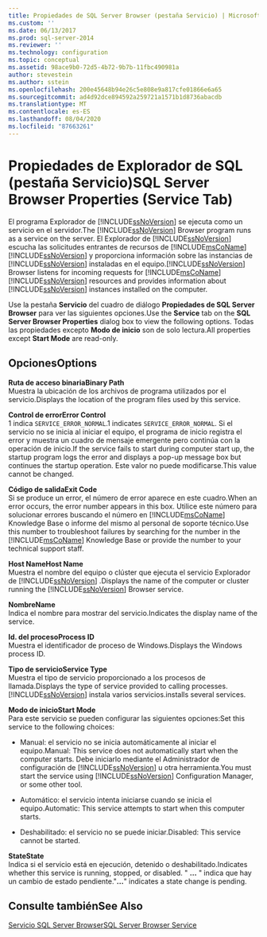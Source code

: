 ```yaml
---
title: Propiedades de SQL Server Browser (pestaña Servicio) | Microsoft Docs
ms.custom: ''
ms.date: 06/13/2017
ms.prod: sql-server-2014
ms.reviewer: ''
ms.technology: configuration
ms.topic: conceptual
ms.assetid: 98ace9b0-72d5-4b72-9b7b-11fbc490981a
author: stevestein
ms.author: sstein
ms.openlocfilehash: 200e45648b94e26c5e808e9a817cfe01866e6a65
ms.sourcegitcommit: ad4d92dce894592a259721a1571b1d8736abacdb
ms.translationtype: MT
ms.contentlocale: es-ES
ms.lasthandoff: 08/04/2020
ms.locfileid: "87663261"
---
```

# <a name="sql-server-browser-properties-service-tab"></a><span data-ttu-id="23531-102">Propiedades de Explorador de SQL (pestaña Servicio)</span><span class="sxs-lookup"><span data-stu-id="23531-102">SQL Server Browser Properties (Service Tab)</span></span>
  <span data-ttu-id="23531-103">El programa Explorador de [!INCLUDE[ssNoVersion](../../includes/ssnoversion-md.md)] se ejecuta como un servicio en el servidor.</span><span class="sxs-lookup"><span data-stu-id="23531-103">The [!INCLUDE[ssNoVersion](../../includes/ssnoversion-md.md)] Browser program runs as a service on the server.</span></span> <span data-ttu-id="23531-104">El Explorador de [!INCLUDE[ssNoVersion](../../includes/ssnoversion-md.md)] escucha las solicitudes entrantes de recursos de [!INCLUDE[msCoName](../../includes/msconame-md.md)] [!INCLUDE[ssNoVersion](../../includes/ssnoversion-md.md)] y proporciona información sobre las instancias de [!INCLUDE[ssNoVersion](../../includes/ssnoversion-md.md)] instaladas en el equipo.</span><span class="sxs-lookup"><span data-stu-id="23531-104">[!INCLUDE[ssNoVersion](../../includes/ssnoversion-md.md)] Browser listens for incoming requests for [!INCLUDE[msCoName](../../includes/msconame-md.md)] [!INCLUDE[ssNoVersion](../../includes/ssnoversion-md.md)] resources and provides information about [!INCLUDE[ssNoVersion](../../includes/ssnoversion-md.md)] instances installed on the computer.</span></span>  
  
 <span data-ttu-id="23531-105">Use la pestaña **Servicio** del cuadro de diálogo **Propiedades de SQL Server Browser** para ver las siguientes opciones.</span><span class="sxs-lookup"><span data-stu-id="23531-105">Use the **Service** tab on the **SQL Server Browser Properties** dialog box to view the following options.</span></span> <span data-ttu-id="23531-106">Todas las propiedades excepto **Modo de inicio** son de solo lectura.</span><span class="sxs-lookup"><span data-stu-id="23531-106">All properties except **Start Mode** are read-only.</span></span>  
  
## <a name="options"></a><span data-ttu-id="23531-107">Opciones</span><span class="sxs-lookup"><span data-stu-id="23531-107">Options</span></span>  
 <span data-ttu-id="23531-108">**Ruta de acceso binaria**</span><span class="sxs-lookup"><span data-stu-id="23531-108">**Binary Path**</span></span>  
 <span data-ttu-id="23531-109">Muestra la ubicación de los archivos de programa utilizados por el servicio.</span><span class="sxs-lookup"><span data-stu-id="23531-109">Displays the location of the program files used by this service.</span></span>  
  
 <span data-ttu-id="23531-110">**Control de error**</span><span class="sxs-lookup"><span data-stu-id="23531-110">**Error Control**</span></span>  
 <span data-ttu-id="23531-111">1 indica `SERVICE_ERROR_NORMAL`.</span><span class="sxs-lookup"><span data-stu-id="23531-111">1 indicates `SERVICE_ERROR_NORMAL`.</span></span> <span data-ttu-id="23531-112">Si el servicio no se inicia al iniciar el equipo, el programa de inicio registra el error y muestra un cuadro de mensaje emergente pero continúa con la operación de inicio.</span><span class="sxs-lookup"><span data-stu-id="23531-112">If the service fails to start during computer start up, the startup program logs the error and displays a pop-up message box but continues the startup operation.</span></span> <span data-ttu-id="23531-113">Este valor no puede modificarse.</span><span class="sxs-lookup"><span data-stu-id="23531-113">This value cannot be changed.</span></span>  
  
 <span data-ttu-id="23531-114">**Código de salida**</span><span class="sxs-lookup"><span data-stu-id="23531-114">**Exit Code**</span></span>  
 <span data-ttu-id="23531-115">Si se produce un error, el número de error aparece en este cuadro.</span><span class="sxs-lookup"><span data-stu-id="23531-115">When an error occurs, the error number appears in this box.</span></span> <span data-ttu-id="23531-116">Utilice este número para solucionar errores buscando el número en [!INCLUDE[msCoName](../../includes/msconame-md.md)] Knowledge Base o informe del mismo al personal de soporte técnico.</span><span class="sxs-lookup"><span data-stu-id="23531-116">Use this number to troubleshoot failures by searching for the number in the [!INCLUDE[msCoName](../../includes/msconame-md.md)] Knowledge Base or provide the number to your technical support staff.</span></span>  
  
 <span data-ttu-id="23531-117">**Host Name**</span><span class="sxs-lookup"><span data-stu-id="23531-117">**Host Name**</span></span>  
 <span data-ttu-id="23531-118">Muestra el nombre del equipo o clúster que ejecuta el servicio Explorador de [!INCLUDE[ssNoVersion](../../includes/ssnoversion-md.md)] .</span><span class="sxs-lookup"><span data-stu-id="23531-118">Displays the name of the computer or cluster running the [!INCLUDE[ssNoVersion](../../includes/ssnoversion-md.md)] Browser service.</span></span>  
  
 <span data-ttu-id="23531-119">**Nombre**</span><span class="sxs-lookup"><span data-stu-id="23531-119">**Name**</span></span>  
 <span data-ttu-id="23531-120">Indica el nombre para mostrar del servicio.</span><span class="sxs-lookup"><span data-stu-id="23531-120">Indicates the display name of the service.</span></span>  
  
 <span data-ttu-id="23531-121">**Id. del proceso**</span><span class="sxs-lookup"><span data-stu-id="23531-121">**Process ID**</span></span>  
 <span data-ttu-id="23531-122">Muestra el identificador de proceso de Windows.</span><span class="sxs-lookup"><span data-stu-id="23531-122">Displays the Windows process ID.</span></span>  
  
 <span data-ttu-id="23531-123">**Tipo de servicio**</span><span class="sxs-lookup"><span data-stu-id="23531-123">**Service Type**</span></span>  
 <span data-ttu-id="23531-124">Muestra el tipo de servicio proporcionado a los procesos de llamada.</span><span class="sxs-lookup"><span data-stu-id="23531-124">Displays the type of service provided to calling processes.</span></span> [!INCLUDE[ssNoVersion](../../includes/ssnoversion-md.md)] <span data-ttu-id="23531-125">instala varios servicios.</span><span class="sxs-lookup"><span data-stu-id="23531-125">installs several services.</span></span>  
  
 <span data-ttu-id="23531-126">**Modo de inicio**</span><span class="sxs-lookup"><span data-stu-id="23531-126">**Start Mode**</span></span>  
 <span data-ttu-id="23531-127">Para este servicio se pueden configurar las siguientes opciones:</span><span class="sxs-lookup"><span data-stu-id="23531-127">Set this service to the following choices:</span></span>  
  
-   <span data-ttu-id="23531-128">Manual: el servicio no se inicia automáticamente al iniciar el equipo.</span><span class="sxs-lookup"><span data-stu-id="23531-128">Manual: This service does not automatically start when the computer starts.</span></span> <span data-ttu-id="23531-129">Debe iniciarlo mediante el Administrador de configuración de [!INCLUDE[ssNoVersion](../../includes/ssnoversion-md.md)] u otra herramienta.</span><span class="sxs-lookup"><span data-stu-id="23531-129">You must start the service using [!INCLUDE[ssNoVersion](../../includes/ssnoversion-md.md)] Configuration Manager, or some other tool.</span></span>  
  
-   <span data-ttu-id="23531-130">Automático: el servicio intenta iniciarse cuando se inicia el equipo.</span><span class="sxs-lookup"><span data-stu-id="23531-130">Automatic: This service attempts to start when this computer starts.</span></span>  
  
-   <span data-ttu-id="23531-131">Deshabilitado: el servicio no se puede iniciar.</span><span class="sxs-lookup"><span data-stu-id="23531-131">Disabled: This service cannot be started.</span></span>  
  
 <span data-ttu-id="23531-132">**State**</span><span class="sxs-lookup"><span data-stu-id="23531-132">**State**</span></span>  
 <span data-ttu-id="23531-133">Indica si el servicio está en ejecución, detenido o deshabilitado.</span><span class="sxs-lookup"><span data-stu-id="23531-133">Indicates whether this service is running, stopped, or disabled.</span></span> <span data-ttu-id="23531-134">" **…** " indica que hay un cambio de estado pendiente.</span><span class="sxs-lookup"><span data-stu-id="23531-134">"**...**" indicates a state change is pending.</span></span>  
  
## <a name="see-also"></a><span data-ttu-id="23531-135">Consulte también</span><span class="sxs-lookup"><span data-stu-id="23531-135">See Also</span></span>  
 [<span data-ttu-id="23531-136">Servicio SQL Server Browser</span><span class="sxs-lookup"><span data-stu-id="23531-136">SQL Server Browser Service</span></span>](../../../2014/tools/configuration-manager/sql-server-browser-service.md)  
  
  
